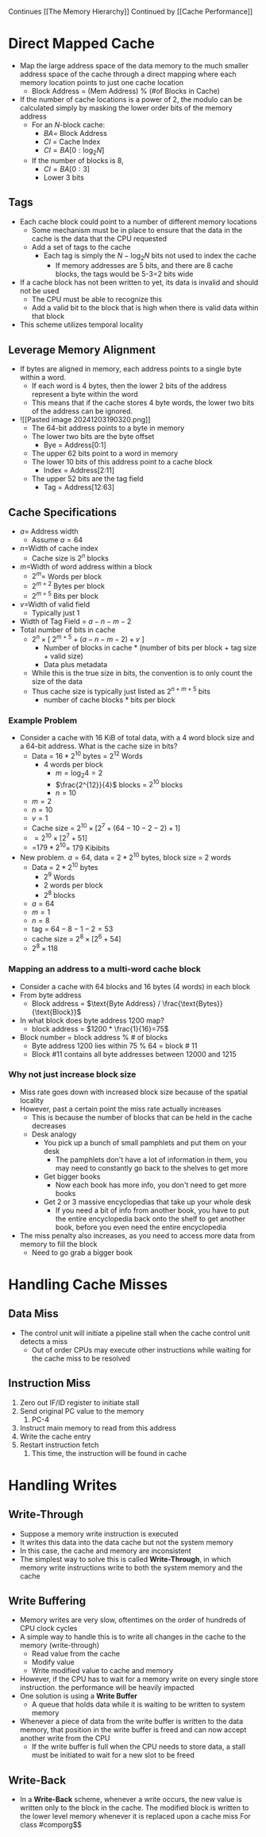 Continues [[The Memory Hierarchy]]
Continued by [[Cache Performance]]
# Direct Mapped Cache
- Map the large address space of the data memory to the much smaller address space of the cache through a direct mapping where each memory location points to just one cache location
	- $\text{Block Address = }\text{(Mem Address)}\ \% \ \text{(\# of Blocks in Cache)}$
- If the number of cache locations is a power of 2, the modulo can be calculated simply by masking the lower order bits of the memory address
	- For an $N$-block cache:
		- $BA=$ Block Address
		- $CI$ = Cache Index
		- $CI = BA[0:\log_{2}N]$
	- If the number of blocks is 8, 
		- $CI = BA[0:3]$
		- Lower 3 bits
## Tags
- Each cache block could point to a number of different memory locations
	- Some mechanism must be in place to ensure that the data in the cache is the data that the CPU requested
	- Add a set of tags to the cache
		- Each tag is simply the $N-\log_{2}N$ bits not used to index the cache
			- If memory addresses are 5 bits, and there are 8 cache blocks, the tags would be 5-3=2 bits wide
- If a cache block has not been written to yet, its data is invalid and should not be used
	- The CPU must be able to recognize this
	- Add a valid bit to the block that is high when there is valid data within that block
- This scheme utilizes temporal locality
## Leverage Memory Alignment
- If bytes are aligned in memory, each address points to a single byte within a word.
	- If each word is 4 bytes, then the lower 2 bits of the address represent a byte within the word
	- This means that if the cache stores 4 byte words, the lower two bits of the address can be ignored.
- ![[Pasted image 20241203190320.png]]
	- The 64-bit address points to a byte in memory
	- The lower two bits are the byte offset
		- Bye = Address[0:1]
	- The upper 62 bits point to a word in memory
	- The lower 10 bits of this address point to a cache block
		- Index = Address[2:11]
	- The upper 52 bits are the tag field
		- Tag = Address[12:63]
## Cache Specifications
- $a=$ Address width
	- Assume $a=64$
- $n=$Width of cache index
	- Cache size is $2^{n}$ blocks
- $m=$Width of word address within a block
	- $2^m=$ Words per block
	- $2^{m+2}$ Bytes per block
	- $2^{m+5}$ Bits per block
- $v=$Width of valid field
	- Typically just 1
- Width of Tag Field = $a-n-m-2$
- Total number of bits in cache
	- $2^{n} \times [\ 2^{m+5}+(a-n-m-2)+v\ ]$
		- Number of blocks in cache * (number of bits per block + tag size + valid size)
		- Data plus metadata
	- While this is the true size in bits, the convention is to only count the size of the data
	- Thus cache size is typically just listed as $2^{n+m+5}$ bits
		- number of cache blocks * bits per block
### Example Problem
- Consider a cache with 16 KiB of total data, with a 4 word block size and a 64-bit address. What is the cache size in bits?
	- Data = $16*2^{10}$ bytes = $2^{12}$ Words
		- 4 words per block
			- $m=\log_{2}4=2$
			-  $\frac{2^{12}}{4}$ blocks = $2^{10}$ blocks
			- $n=10$
	- $m=2$
	- $n=10$
	- $v=1$
	- Cache size = $2^{10}  \times [2^{7} + (64-10-2-2)+1]$
	- $= 2^{10} \times [2^{7}+51]$
	- =$179*2^{10}$= 179 Kibibits
- New problem. $a=64$, data = $2*2^{10}$ bytes, block size = 2 words
	- Data = $2*2^{10}$ bytes
		- $2^{9}$ Words
		- 2 words per block
		- $2^{8}$ blocks
	- $a=64$
	- $m=1$
	- $n=8$
	- tag = $64-8-1-2=53$
	- cache size = $2^{8} \times [2^{6}+ 54]$
	- $2^{8} \times 118$
### Mapping an address to a multi-word cache block
- Consider a cache with 64 blocks and 16 bytes (4 words) in each block
- From byte address
	- Block address = $\text{Byte Address} / \frac{\text{Bytes}}{\text{Block}}$
- In what block does byte address 1200 map?
	- block address = $1200 * \frac{1}{16}=75$
- Block number = block address % # of blocks
	- Byte address 1200 lies within 75 % 64 = block # 11
	- Block #11 contains all byte addresses between 12000 and 1215
### Why not just increase block size
- Miss rate goes down with increased block size because of the spatial locality
- However, past a certain point the miss rate actually increases
	- This is because the number of blocks that can be held in the cache decreases
	- Desk analogy
		- You pick up a bunch of small pamphlets and put them on your desk
			- The pamphlets don't have a lot of information in them, you may need to constantly go back to the shelves to get more
		- Get bigger books
			- Now each book has more info, you don't need to get more books
		- Get 2 or 3 massive encyclopedias that take up your whole desk
			- If you need a bit of info from another book, you have to put the entire encyclopedia back onto the shelf to get another book, before you even need the entire encyclopedia
- The miss penalty also increases, as you need to access more data from memory to fill the block
	- Need to go grab a bigger book
# Handling Cache Misses
## Data Miss
- The control unit will initiate a pipeline stall when the cache control unit detects a miss
	- Out of order CPUs may execute other instructions while waiting for the cache miss to be resolved
## Instruction Miss
1. Zero out IF/ID register to initiate stall
2. Send original PC value to the memory
	1. PC-4
3. Instruct main memory to read from this address
4. Write the cache entry
5. Restart instruction fetch
	1. This time, the instruction will be found in cache
# Handling Writes
## Write-Through
- Suppose a memory write instruction is executed
- It writes this data into the data cache but not the system memory
- In this case, the cache and memory are inconsistent
- The simplest way to solve this is called **Write-Through**, in which memory write instructions write to both the system memory and the cache
## Write Buffering
- Memory writes are very slow, oftentimes on the order of hundreds of CPU clock cycles
- A simple way to handle this is to write all changes in the cache to the memory (write-through)
	- Read value from the cache
	- Modify value
	- Write modified value to cache and memory
- However, if the CPU has to wait for a memory write on every single store instruction. the performance will be heavily impacted
- One solution is using a **Write Buffer**
	- A queue that holds data while it is waiting to be written to system memory
- Whenever a piece of data from the write buffer is written to the data memory, that position in the write buffer is freed and can now accept another write from the CPU
	- If the write buffer is full when the CPU needs to store data, a stall must be initiated to wait for a new slot to be freed
## Write-Back
- In a **Write-Back** scheme, whenever a write occurs, the new value is written only to the block in the cache. The modified block is written to the lower level memory whenever it is replaced upon a cache miss
For class #comporg$$